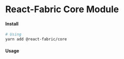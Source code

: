 # React-Fabric Core Module

#### Install

```bash
# Using
yarn add @react-fabric/core
```

#### Usage
